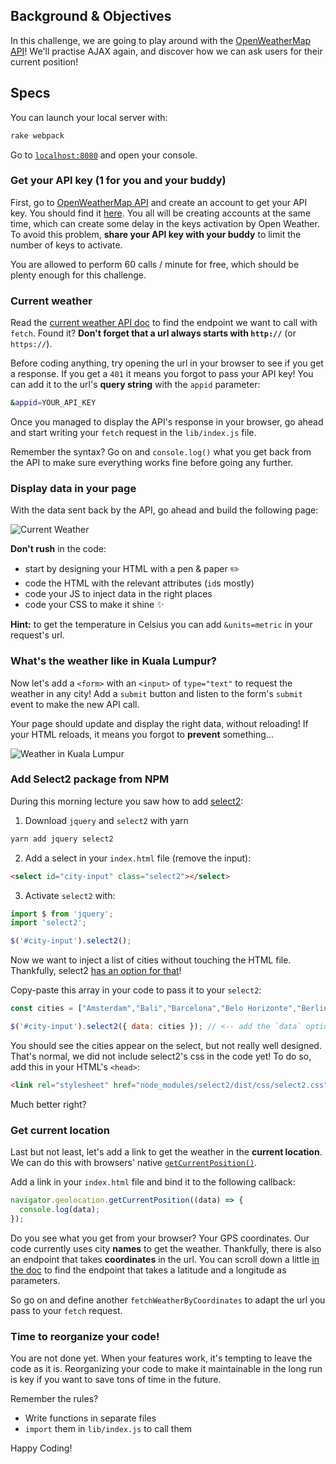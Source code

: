 ## Background & Objectives

In this challenge, we are going to play around with the [OpenWeatherMap API](https://openweathermap.org/)! We'll practise AJAX again, and discover how we can ask users for their current position!

## Specs

You can launch your local server with:

```bash
rake webpack
```

Go to [`localhost:8080`](http://localhost:8080/) and open your console.

### Get your API key (1 for you and your buddy)

First, go to [OpenWeatherMap API](https://home.openweathermap.org/users/sign_up) and create an account to get your API key. You should find it [here](https://home.openweathermap.org/api_keys). You all will be creating accounts at the same time, which can create some delay in the keys activation by Open Weather. To avoid this problem, **share your API key with your buddy** to limit the number of keys to activate.

You are allowed to perform 60 calls / minute for free, which should be plenty enough for this challenge.

### Current weather

Read the [current weather API doc](https://openweathermap.org/current) to find the endpoint we want to call with `fetch`. Found it? **Don't forget that a url always starts with `http://`** (or `https://`).

Before coding anything, try opening the url in your browser to see if you get a response. If you get a `401` it means you forgot to pass your API key! You can add it to the url's **query string** with the `appid` parameter:

```bash
&appid=YOUR_API_KEY
```

Once you managed to display the API's response in your browser, go ahead and start writing your `fetch` request in the `lib/index.js` file.

Remember the syntax? Go on and `console.log()` what you get back from the API to make sure everything works fine before going any further.

### Display data in your page

With the data sent back by the API, go ahead and build the following page:

![Current Weather](https://raw.githubusercontent.com/lewagon/fullstack-images/master/frontend/weather_api.png)

**Don't rush** in the code:

- start by designing your HTML with a pen & paper ✏️
- code the HTML with the relevant attributes (`id`s mostly)
- code your JS to inject data in the right places
- code your CSS to make it shine ✨

**Hint:** to get the temperature in Celsius you can add `&units=metric` in your request's url.

### What's the weather like in Kuala Lumpur?

Now let's add a `<form>` with an `<input>` of `type="text"` to request the weather in any city! Add a `submit` button and listen to the form's `submit` event to make the new API call.

Your page should update and display the right data, without reloading! If your HTML reloads, it means you forgot to **prevent** something...

![Weather in Kuala Lumpur](https://raw.githubusercontent.com/lewagon/fullstack-images/master/frontend/weather_in_kuala_lumpur.png)

### Add Select2 package from NPM

During this morning lecture you saw how to add [select2](https://select2.org/):

1. Download `jquery` and `select2` with yarn

```bash
yarn add jquery select2
```

2. Add a select in your `index.html` file (remove the input):

```html
<select id="city-input" class="select2"></select>
```

3. Activate `select2` with:

```js
import $ from 'jquery';
import 'select2';

$('#city-input').select2();
```

Now we want to inject a list of cities without touching the HTML file. Thankfully, select2 [has an option for that](https://select2.org/data-sources/arrays)!

Copy-paste this array in your code to pass it to your `select2`:

```js
const cities = ["Amsterdam","Bali","Barcelona","Belo Horizonte","Berlin","Bordeaux","Brussels","Buenos Aires","Casablanca","Chengdu","Copenhagen","Kyoto","Lausanne","Lille","Lisbon","London","Lyon","Marseille","Melbourne","Mexico","Milan","Montréal","Nantes","Paris","Rio de Janeiro","São Paulo","Shanghai","Shenzhen","Tel Aviv","Tokyo"];

$('#city-input').select2({ data: cities }); // <-- add the `data` option
```

You should see the cities appear on the select, but not really well designed. That's normal, we did not include select2's css in the code yet! To do so, add this in your HTML's `<head>`:

```html
<link rel="stylesheet" href="node_modules/select2/dist/css/select2.css">
```

Much better right?

### Get current location

Last but not least, let's add a link to get the weather in the **current location**. We can do this with browsers' native [`getCurrentPosition()`](https://developer.mozilla.org/en-US/docs/Web/API/Geolocation/getCurrentPosition).

Add a link in your `index.html` file and bind it to the following callback:

```js
navigator.geolocation.getCurrentPosition((data) => {
  console.log(data);
});
```

Do you see what you get from your browser? Your GPS coordinates. Our code currently uses city **names** to get the weather. Thankfully, there is also an endpoint that takes **coordinates** in the url. You can scroll down a little [in the doc](https://openweathermap.org/current) to find the endpoint that takes a latitude and a longitude as parameters.

So go on and define another `fetchWeatherByCoordinates` to adapt the url you pass to your `fetch` request.

### Time to reorganize your code!

You are not done yet. When your features work, it's tempting to leave the code as it is. Reorganizing your code to make it maintainable in the long run is key if you want to save tons of time in the future.

Remember the rules?

- Write functions in separate files
- `import` them in `lib/index.js` to call them

Happy Coding!
